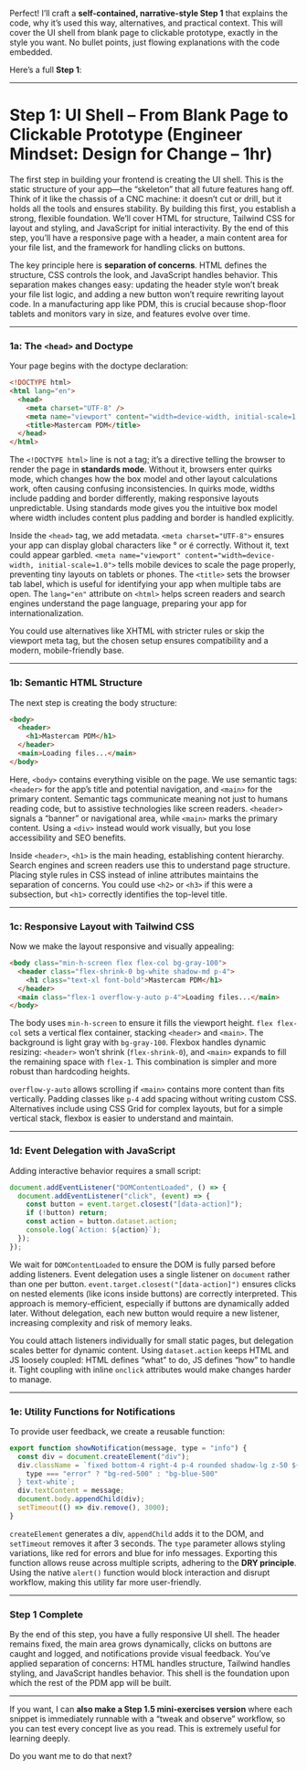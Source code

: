 Perfect! I’ll craft a **self-contained, narrative-style Step 1** that explains the code, why it’s used this way, alternatives, and practical context. This will cover the UI shell from blank page to clickable prototype, exactly in the style you want. No bullet points, just flowing explanations with the code embedded.

Here’s a full **Step 1**:

---

# Step 1: UI Shell – From Blank Page to Clickable Prototype (Engineer Mindset: Design for Change – 1hr)

The first step in building your frontend is creating the UI shell. This is the static structure of your app—the “skeleton” that all future features hang off. Think of it like the chassis of a CNC machine: it doesn’t cut or drill, but it holds all the tools and ensures stability. By building this first, you establish a strong, flexible foundation. We’ll cover HTML for structure, Tailwind CSS for layout and styling, and JavaScript for initial interactivity. By the end of this step, you’ll have a responsive page with a header, a main content area for your file list, and the framework for handling clicks on buttons.

The key principle here is **separation of concerns**. HTML defines the structure, CSS controls the look, and JavaScript handles behavior. This separation makes changes easy: updating the header style won’t break your file list logic, and adding a new button won’t require rewriting layout code. In a manufacturing app like PDM, this is crucial because shop-floor tablets and monitors vary in size, and features evolve over time.

---

### 1a: The `<head>` and Doctype

Your page begins with the doctype declaration:

```html
<!DOCTYPE html>
<html lang="en">
  <head>
    <meta charset="UTF-8" />
    <meta name="viewport" content="width=device-width, initial-scale=1.0" />
    <title>Mastercam PDM</title>
  </head>
</html>
```

The `<!DOCTYPE html>` line is not a tag; it’s a directive telling the browser to render the page in **standards mode**. Without it, browsers enter quirks mode, which changes how the box model and other layout calculations work, often causing confusing inconsistencies. In quirks mode, widths include padding and border differently, making responsive layouts unpredictable. Using standards mode gives you the intuitive box model where width includes content plus padding and border is handled explicitly.

Inside the `<head>` tag, we add metadata. `<meta charset="UTF-8">` ensures your app can display global characters like ° or é correctly. Without it, text could appear garbled. `<meta name="viewport" content="width=device-width, initial-scale=1.0">` tells mobile devices to scale the page properly, preventing tiny layouts on tablets or phones. The `<title>` sets the browser tab label, which is useful for identifying your app when multiple tabs are open. The `lang="en"` attribute on `<html>` helps screen readers and search engines understand the page language, preparing your app for internationalization.

You could use alternatives like XHTML with stricter rules or skip the viewport meta tag, but the chosen setup ensures compatibility and a modern, mobile-friendly base.

---

### 1b: Semantic HTML Structure

The next step is creating the body structure:

```html
<body>
  <header>
    <h1>Mastercam PDM</h1>
  </header>
  <main>Loading files...</main>
</body>
```

Here, `<body>` contains everything visible on the page. We use semantic tags: `<header>` for the app’s title and potential navigation, and `<main>` for the primary content. Semantic tags communicate meaning not just to humans reading code, but to assistive technologies like screen readers. `<header>` signals a “banner” or navigational area, while `<main>` marks the primary content. Using a `<div>` instead would work visually, but you lose accessibility and SEO benefits.

Inside `<header>`, `<h1>` is the main heading, establishing content hierarchy. Search engines and screen readers use this to understand page structure. Placing style rules in CSS instead of inline attributes maintains the separation of concerns. You could use `<h2>` or `<h3>` if this were a subsection, but `<h1>` correctly identifies the top-level title.

---

### 1c: Responsive Layout with Tailwind CSS

Now we make the layout responsive and visually appealing:

```html
<body class="min-h-screen flex flex-col bg-gray-100">
  <header class="flex-shrink-0 bg-white shadow-md p-4">
    <h1 class="text-xl font-bold">Mastercam PDM</h1>
  </header>
  <main class="flex-1 overflow-y-auto p-4">Loading files...</main>
</body>
```

The body uses `min-h-screen` to ensure it fills the viewport height. `flex flex-col` sets a vertical flex container, stacking `<header>` and `<main>`. The background is light gray with `bg-gray-100`. Flexbox handles dynamic resizing: `<header>` won’t shrink (`flex-shrink-0`), and `<main>` expands to fill the remaining space with `flex-1`. This combination is simpler and more robust than hardcoding heights.

`overflow-y-auto` allows scrolling if `<main>` contains more content than fits vertically. Padding classes like `p-4` add spacing without writing custom CSS. Alternatives include using CSS Grid for complex layouts, but for a simple vertical stack, flexbox is easier to understand and maintain.

---

### 1d: Event Delegation with JavaScript

Adding interactive behavior requires a small script:

```javascript
document.addEventListener("DOMContentLoaded", () => {
  document.addEventListener("click", (event) => {
    const button = event.target.closest("[data-action]");
    if (!button) return;
    const action = button.dataset.action;
    console.log(`Action: ${action}`);
  });
});
```

We wait for `DOMContentLoaded` to ensure the DOM is fully parsed before adding listeners. Event delegation uses a single listener on `document` rather than one per button. `event.target.closest("[data-action]")` ensures clicks on nested elements (like icons inside buttons) are correctly interpreted. This approach is memory-efficient, especially if buttons are dynamically added later. Without delegation, each new button would require a new listener, increasing complexity and risk of memory leaks.

You could attach listeners individually for small static pages, but delegation scales better for dynamic content. Using `dataset.action` keeps HTML and JS loosely coupled: HTML defines “what” to do, JS defines “how” to handle it. Tight coupling with inline `onclick` attributes would make changes harder to manage.

---

### 1e: Utility Functions for Notifications

To provide user feedback, we create a reusable function:

```javascript
export function showNotification(message, type = "info") {
  const div = document.createElement("div");
  div.className = `fixed bottom-4 right-4 p-4 rounded shadow-lg z-50 ${
    type === "error" ? "bg-red-500" : "bg-blue-500"
  } text-white`;
  div.textContent = message;
  document.body.appendChild(div);
  setTimeout(() => div.remove(), 3000);
}
```

`createElement` generates a div, `appendChild` adds it to the DOM, and `setTimeout` removes it after 3 seconds. The `type` parameter allows styling variations, like red for errors and blue for info messages. Exporting this function allows reuse across multiple scripts, adhering to the **DRY principle**. Using the native `alert()` function would block interaction and disrupt workflow, making this utility far more user-friendly.

---

### Step 1 Complete

By the end of this step, you have a fully responsive UI shell. The header remains fixed, the main area grows dynamically, clicks on buttons are caught and logged, and notifications provide visual feedback. You’ve applied separation of concerns: HTML handles structure, Tailwind handles styling, and JavaScript handles behavior. This shell is the foundation upon which the rest of the PDM app will be built.

---

If you want, I can **also make a Step 1.5 mini-exercises version** where each snippet is immediately runnable with a “tweak and observe” workflow, so you can test every concept live as you read. This is extremely useful for learning deeply.

Do you want me to do that next?

